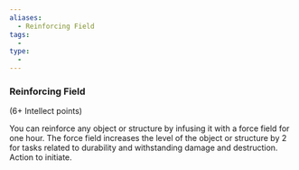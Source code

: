 ```yaml
---
aliases:
  - Reinforcing Field
tags:
  - 
type:
  - 
---
```

### Reinforcing Field

(6+ Intellect points)

You can reinforce any object or structure by infusing it with a force field for one hour. The force field increases the level of the object or structure by 2 for tasks related to durability and withstanding damage and destruction. Action to initiate.